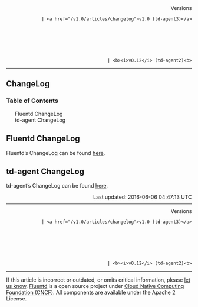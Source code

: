 <article>
<div style="text-align:right">
<div style="text-align:right">
Versions 
  
    
    | <a href="/v1.0/articles/changelog">v1.0 (td-agent3)</a>
    
  

  

  
    
    | <b><i>v0.12</i> (td-agent2)<b>
</b></b>
</div>
</div>
<hr size="1" style="margin-top: 10px; margin-bottom: 10px; color: rgba(0, 0, 0, .15);"/>
<hgroup>
<h1>ChangeLog</h1>
</hgroup>
<a name="fluentd-changelog"></a>
<section id="table-of-contents"><h3>Table of Contents</h3>
<ul id="toc">
<li class="toc-item"><a href="#fluentd-changelog">Fluentd ChangeLog</a></li>
<li class="toc-item"><a href="#td-agent-changelog">td-agent ChangeLog</a></li>
</ul>
</section>
<h2>Fluentd ChangeLog</h2>
<p>Fluentd’s ChangeLog can be found <a href="https://github.com/fluent/fluentd/blob/master/CHANGELOG.md">here</a>.</p>
<a name="td-agent-changelog"></a><h2>td-agent ChangeLog</h2>
<p>td-agent’s ChangeLog can be found <a href="http://docs.treasuredata.com/articles/td-agent-changelog">here</a>.</p>
<div style="text-align:right">
  Last updated: 2016-06-06 04:47:13 UTC
  </div>
<hr size="1" style="margin-top: 10px; margin-bottom: 10px; color: rgba(0, 0, 0, .15);"/>
<div style="text-align:right">
Versions 
  
    
    | <a href="/v1.0/articles/changelog">v1.0 (td-agent3)</a>
    
  

  

  
    
    | <b><i>v0.12</i> (td-agent2)<b>
</b></b>
</div>
<hr size="1" style="margin-top: 10px; margin-bottom: 10px; color: rgba(0, 0, 0, .15);"/>
<p>
    If this article is incorrect or outdated, or omits critical information, please <a href="https://github.com/fluent/fluentd-docs/issues?state=open">let us know</a>. <a href="http://www.fluentd.org/">Fluentd</a> is a  open source project under <a href="https://cncf.io/">Cloud Native Computing Foundation (CNCF)</a>. All components are available under the Apache 2 License.
  </p>
</article>
